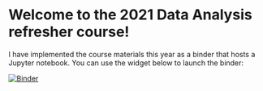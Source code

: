 # Welcome to the 2021 Data Analysis refresher course!

I have implemented the course materials this year as a binder that hosts a Jupyter notebook. You can use the widget below to launch the binder:

[![Binder](https://mybinder.org/badge_logo.svg)](https://mybinder.org/v2/gh/akrinos/data-analysis-2021/HEAD?filepath=StudentNotebook.ipynb)